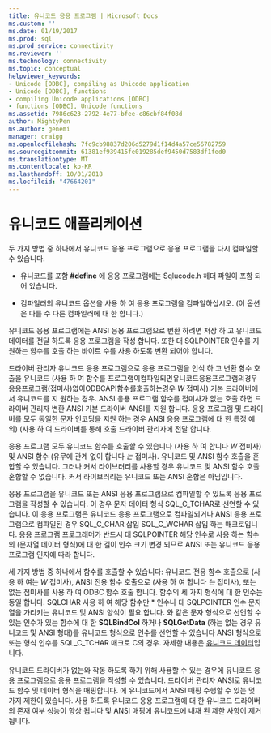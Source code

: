 ```yaml
---
title: 유니코드 응용 프로그램 | Microsoft Docs
ms.custom: ''
ms.date: 01/19/2017
ms.prod: sql
ms.prod_service: connectivity
ms.reviewer: ''
ms.technology: connectivity
ms.topic: conceptual
helpviewer_keywords:
- Unicode [ODBC], compiling as Unicode application
- Unicode [ODBC], functions
- compiling Unicode applications [ODBC]
- functions [ODBC], Unicode functions
ms.assetid: 7986c623-2792-4e77-bfee-c86cbf84f08d
author: MightyPen
ms.author: genemi
manager: craigg
ms.openlocfilehash: 7fc9cb98837d206d5279d1f14d4a57ce56782759
ms.sourcegitcommit: 61381ef939415fe019285def9450d7583df1fed0
ms.translationtype: MT
ms.contentlocale: ko-KR
ms.lasthandoff: 10/01/2018
ms.locfileid: "47664201"
---
```

# <a name="unicode-applications"></a>유니코드 애플리케이션
두 가지 방법 중 하나에서 유니코드 응용 프로그램으로 응용 프로그램을 다시 컴파일할 수 있습니다.  
  
-   유니코드를 포함 **#define** 에 응용 프로그램에는 Sqlucode.h 헤더 파일이 포함 되어 있습니다.  
  
-   컴파일러의 유니코드 옵션을 사용 하 여 응용 프로그램을 컴파일하십시오. (이 옵션은 다를 수 다른 컴파일러에 대 한 합니다.)  
  
 유니코드 응용 프로그램에는 ANSI 응용 프로그램으로 변환 하려면 저장 하 고 유니코드 데이터를 전달 하도록 응용 프로그램을 작성 합니다. 또한 대 SQLPOINTER 인수를 지 원하는 함수를 호출 하는 바이트 수를 사용 하도록 변환 되어야 합니다.  
  
 드라이버 관리자 유니코드 응용 프로그램으로 응용 프로그램을 인식 하 고 변환 함수 호출을 유니코드 (사용 하 여 함수를 프로그램이컴파일되면유니코드응용프로그램의경우응용프로그램(접미사)없이ODBCAPI함수를호출하는경우 *W* 접미사) 기본 드라이버에서 유니코드를 지 원하는 경우. ANSI 응용 프로그램 함수를 접미사가 없는 호출 하면 드라이버 관리자 변환 ANSI 기본 드라이버 ANSI를 지원 합니다. 응용 프로그램 및 드라이버를 모두 동일한 문자 인코딩을 지원 하는 경우 ANSI 응용 프로그램에 대 한 특정 예외) (사용 하 여 드라이버를 통해 호출 드라이버 관리자에 전달 합니다.  
  
 응용 프로그램 모두 유니코드 함수를 호출할 수 있습니다 (사용 하 여 합니다 *W* 접미사) 및 ANSI 함수 (유무에 관계 없이 합니다 *는* 접미사). 유니코드 및 ANSI 함수 호출을 혼합할 수 있습니다. 그러나 커서 라이브러리를 사용할 경우 유니코드 및 ANSI 함수 호출 혼합할 수 없습니다. 커서 라이브러리는 유니코드 또는 ANSI 혼합은 아님입니다.  
  
 응용 프로그램을 유니코드 또는 ANSI 응용 프로그램으로 컴파일할 수 있도록 응용 프로그램을 작성할 수 있습니다. 이 경우 문자 데이터 형식 SQL_C_TCHAR로 선언할 수 있습니다. 이 응용 프로그램은 유니코드 응용 프로그램으로 컴파일되거나 ANSI 응용 프로그램으로 컴파일된 경우 SQL_C_CHAR 삽입 SQL_C_WCHAR 삽입 하는 매크로입니다. 응용 프로그램 프로그래머가 반드시 대 SQLPOINTER 해당 인수로 사용 하는 함수의 (문자열 데이터 형식)에 대 한 길이 인수 크기 변경 되므로 ANSI 또는 유니코드 응용 프로그램 인지에 따라 합니다.  
  
 세 가지 방법 중 하나에서 함수를 호출할 수 있습니다: 유니코드 전용 함수 호출으로 (사용 하 여는 *W* 접미사), ANSI 전용 함수 호출으로 (사용 하 여 합니다 *는* 접미사), 또는 없는 접미사를 사용 하 여 ODBC 함수 호출 합니다. 함수의 세 가지 형식에 대 한 인수는 동일 합니다. SQLCHAR 사용 하 여 해당 함수만 \* 인수나 대 SQLPOINTER 인수 문자열을 가리키는 유니코드 및 ANSI 양식이 필요 합니다. 와 같은 문자 형식으로 선언할 수 있는 인수가 있는 함수에 대 한 **SQLBindCol** 하거나 **SQLGetData** (하는 없는 경우 유니코드 및 ANSI 형태)를 유니코드 형식으로 인수를 선언할 수 있습니다 ANSI 형식으로 또는 형식 인수를 SQL_C_TCHAR 매크로 C의 경우. 자세한 내용은 [유니코드 데이터](../../../odbc/reference/develop-app/unicode-data.md)입니다.  
  
 유니코드 드라이버가 없는와 작동 하도록 하기 위해 사용할 수 있는 경우에 유니코드 응용 프로그램으로 응용 프로그램을 작성할 수 있습니다. 드라이버 관리자 ANSI로 유니코드 함수 및 데이터 형식을 매핑합니다. 에 유니코드에서 ANSI 매핑 수행할 수 있는 몇 가지 제한이 있습니다. 사용 하도록 유니코드 응용 프로그램에 대 한 유니코드 드라이버의 존재 여부 성능이 향상 됩니다 및 ANSI 매핑에 유니코드에 내재 된 제한 사항이 제거 됩니다.
